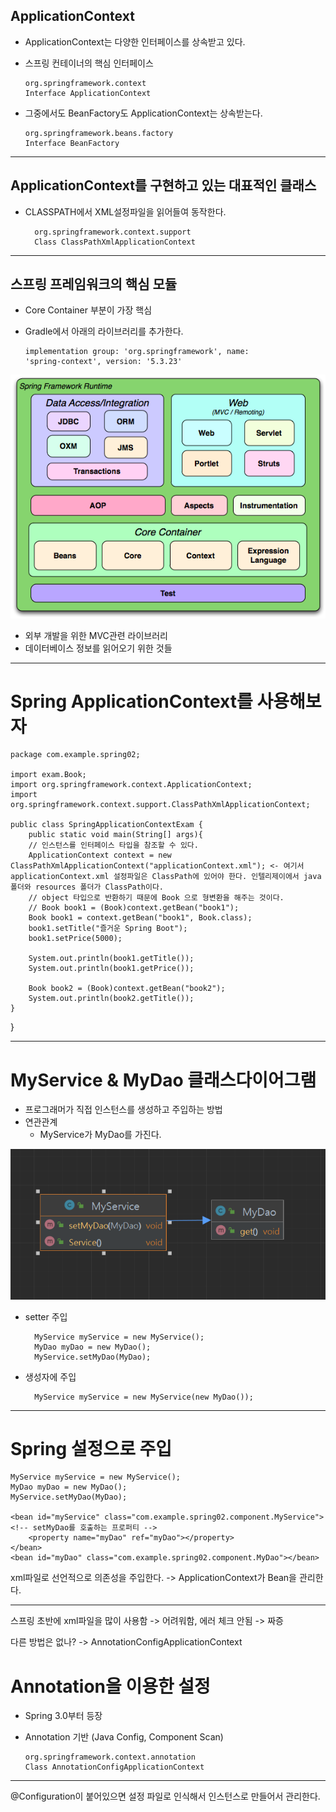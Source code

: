 ## ApplicationContext
- ApplicationContext는 다양한 인터페이스를 상속받고 있다.
- 스프링 컨테이너의 핵심 인터페이스

      org.springframework.context
      Interface ApplicationContext

      
- 그중에서도 BeanFactory도 ApplicationContext는 상속받는다.

      org.springframework.beans.factory
      Interface BeanFactory

---

## ApplicationContext를 구현하고 있는 대표적인 클래스

- CLASSPATH에서 XML설정파일을 읽어들여 동작한다.

        org.springframework.context.support
        Class ClassPathXmlApplicationContext

---

## 스프링 프레임워크의 핵심 모듈

- Core Container 부분이 가장 핵심
- Gradle에서 아래의 라이브러리를 추가한다.

      implementation group: 'org.springframework', name:
      'spring-context', version: '5.3.23'

![img.png](img.png)

- 외부 개발을 위한 MVC관련 라이브러리
- 데이터베이스 정보를 읽어오기 위한 것들

---

# Spring ApplicationContext를 사용해보자

    package com.example.spring02;

    import exam.Book;
    import org.springframework.context.ApplicationContext;
    import org.springframework.context.support.ClassPathXmlApplicationContext;

    public class SpringApplicationContextExam {
        public static void main(String[] args){
        // 인스턴스를 인터페이스 타입을 참조할 수 있다.
        ApplicationContext context = new ClassPathXmlApplicationContext("applicationContext.xml"); <- 여기서 applicationContext.xml 설정파일은 ClassPath에 있어야 한다. 인텔리제이에서 java폴더와 resources 폴더가 ClassPath이다.
        // object 타입으로 반환하기 때문에 Book 으로 형변환을 해주는 것이다.
        // Book book1 = (Book)context.getBean("book1");
        Book book1 = context.getBean("book1", Book.class);
        book1.setTitle("즐거운 Spring Boot");
        book1.setPrice(5000);

        System.out.println(book1.getTitle());
        System.out.println(book1.getPrice());

        Book book2 = (Book)context.getBean("book2");
        System.out.println(book2.getTitle());
    }
}

---

# MyService & MyDao 클래스다이어그램
- 프로그래머가 직접 인스턴스를 생성하고 주입하는 방법
- 연관관계
    - MyService가 MyDao를 가진다.

![img_1.png](img_1.png)

- setter 주입

        MyService myService = new MyService();
        MyDao myDao = new MyDao();
        MyService.setMyDao(MyDao);

- 생성자에 주입

        MyService myService = new MyService(new MyDao());

---

# Spring 설정으로 주입

    MyService myService = new MyService();
    MyDao myDao = new MyDao();
    MyService.setMyDao(MyDao);

    <bean id="myService" class="com.example.spring02.component.MyService">
    <!-- setMyDao를 호출하는 프로퍼티 -->
        <property name="myDao" ref="myDao"></property>
    </bean>
    <bean id="myDao" class="com.example.spring02.component.MyDao"></bean>

xml파일로 선언적으로 의존성을 주입한다. -> ApplicationContext가 Bean을 관리한다.

---

스프링 초반에 xml파일을 많이 사용함 -> 어려워함, 에러 체크 안됨 -> 짜증

다른 방법은 없나? ->  AnnotationConfigApplicationContext

# Annotation을 이용한 설정

- Spring 3.0부터 등장
- Annotation 기반 (Java Config, Component Scan)

      org.springframework.context.annotation
      Class AnnotationConfigApplicationContext

---

@Configuration이 붙어있으면 설정 파일로 인식해서 인스턴스로 만들어서 관리한다.